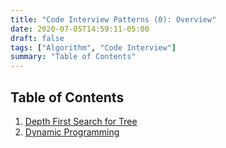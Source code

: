 ```yaml
---
title: "Code Interview Patterns (0): Overview"
date: 2020-07-05T14:59:11-05:00
draft: false
tags: ["Algorithm", "Code Interview"]
summary: "Table of Contents"
---
```


## Table of Contents

1. [Depth First Search for Tree](jci-1-dfs/)
2. [Dynamic Programming](jci-2-dp/)
